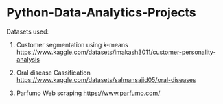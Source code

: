 # Python-Data-Analytics-Projects

Datasets used:

1. Customer segmentation using k-means
https://www.kaggle.com/datasets/imakash3011/customer-personality-analysis

2. Oral disease Cassification
https://www.kaggle.com/datasets/salmansajid05/oral-diseases

3. Parfumo Web scraping
https://www.parfumo.com/
